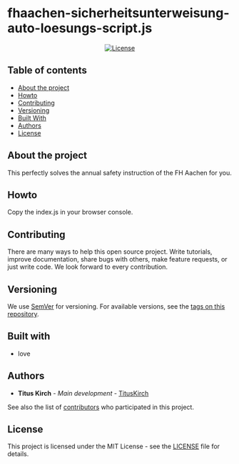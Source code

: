 # fhaachen-sicherheitsunterweisung-auto-loesungs-script.js

<p align="center">
    <a href="https://github.com/TitusKirch/fhaachen-sicherheitsunterweisung-auto-loesungs-script.js/blob/master/LICENSE"><img src="https://img.shields.io/github/license/TitusKirch/fhaachen-sicherheitsunterweisung-auto-loesungs-script.js?label=License&labelColor=30363D&color=2FBF50" alt="License"></a>
</p>

## Table of contents

* [About the project](#about-the-project)
* [Howto](#howto)
* [Contributing](#contributing)
* [Versioning](#versioning)
* [Built With](#built-with)
* [Authors](#authors)
* [License](#license)

## About the project
This perfectly solves the annual safety instruction of the FH Aachen for you.

## Howto
Copy the index.js in your browser console.

## Contributing
There are many ways to help this open source project. Write tutorials, improve documentation, share bugs with others, make feature requests, or just write code. We look forward to every contribution.

## Versioning

We use [SemVer](http://semver.org/) for versioning. For available versions, see the [tags on this repository](https://github.com/TitusKirch/fhaachen-sicherheitsunterweisung-auto-loesungs-script.js/tags).

## Built with

* love

## Authors

* **Titus Kirch** - *Main development* - [TitusKirch](https://github.com/TitusKirch)

See also the list of [contributors](https://github.com/TitusKirch/fhaachen-sicherheitsunterweisung-auto-loesungs-script.js/graphs/contributors) who participated in this project.

## License

This project is licensed under the MIT License - see the [LICENSE](LICENSE) file for details.

